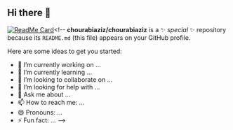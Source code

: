 ## Hi there 👋
[![ReadMe Card](https://github-readme-stats.vercel.app/api/pin/?username=chourabiaziz&repo=github-readme-stats)](https://github.com/anuraghazra/github-readme-stats)<!--
**chourabiaziz/chourabiaziz** is a ✨ _special_ ✨ repository because its `README.md` (this file) appears on your GitHub profile.

Here are some ideas to get you started:

- 🔭 I’m currently working on ...
- 🌱 I’m currently learning ...
- 👯 I’m looking to collaborate on ...
- 🤔 I’m looking for help with ...
- 💬 Ask me about ...
- 📫 How to reach me: ...
- 😄 Pronouns: ...
- ⚡ Fun fact: ...
-->
